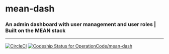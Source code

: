 # mean-dash
### An admin dashboard with user management and user roles | Built on the MEAN stack
-----
[![CircleCI](https://circleci.com/gh/OperationCode/mean-dash.svg?style=svg&circle-token=036f5785d1406e7ac8b90abf3107244ce3a778fa)](https://circleci.com/gh/OperationCode/mean-dash)
[![Codeship Status for OperationCode/mean-dash](https://app.codeship.com/projects/448797e0-f2fc-0134-fad2-66135ababc06/status?branch=master)](https://app.codeship.com/projects/209859)
